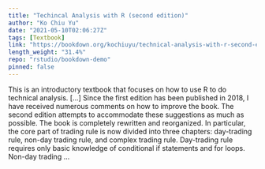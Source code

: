```yaml
---
title: "Techincal Analysis with R (second edition)"
author: "Ko Chiu Yu"
date: "2021-05-10T02:06:27Z"
tags: [Textbook]
link: "https://bookdown.org/kochiuyu/technical-analysis-with-r-second-edition2/"
length_weight: "31.4%"
repo: "rstudio/bookdown-demo"
pinned: false
---
```


This is an introductory textbook that focuses on how to use R to do technical analysis. [...] Since the first edition has been published in 2018, I have received numerous comments on how to improve the book. The second edition attempts to accommodate these suggestions as much as possible. The book is completely rewritten and reorganized. In particular, the core part of trading rule is now divided into three chapters: day-trading rule, non-day trading rule, and complex trading rule. Day-trading rule requires only basic knowledge of conditional if statements and for loops. Non-day trading ...
